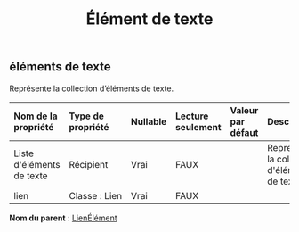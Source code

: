 ﻿---
title: Élément de texte
second_title: Aspose.Cells Cloud Documen
type: docs
url: /fr/specification/model/textitems/
description: "Aspose.Cells Spécification du modèle cloud : TextItems. Gérez sans effort Excel et d'autres feuilles de calcul avec des fonctionnalités telles que l'ouverture, la génération, l'édition, le fractionnement, la fusion, la comparaison et la conversion."
kwords: Excel, Office, feuille de calcul, Cloud REST API, TextItems
weight: 50
---
## **éléments de texte**

 Représente la collection d’éléments de texte.

| Nom de la propriété| Type de propriété| Nullable| Lecture seulement| Valeur par défaut| Description|
|:- |:- |:- |:- |:- |:- |
| Liste d'éléments de texte| Récipient| Vrai| FAUX|| Représente la collection d'éléments de texte|
| lien| Classe : Lien| Vrai| FAUX|||

**Nom du parent** : [LienÉlément](/specification/model/linkelement)

